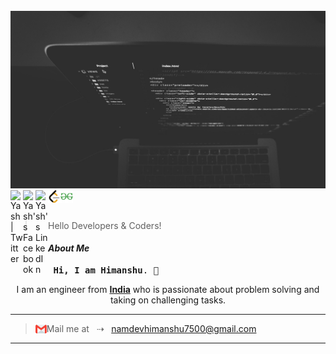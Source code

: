 <br>

<img src="profile.jpg">
 
 <br>
 
<a href="https://twitter.com/Himansh82043995">
<img align="left" alt="Yash | Twitter" width="20px" src="https://raw.githubusercontent.com/peterthehan/peterthehan/master/assets/twitter.svg" title="Spot me on Twitter" />
   
<a href="https://www.facebook.com/profile.php?id=100081843611692">
<img align="left" alt="Yash's Facebook" width="20px" src="https://raw.githubusercontent.com/rahuldkjain/github-profile-readme-generator/master/src/images/icons/Social/facebook.svg" title="Spot me on Facebook" />
 
<!-- <a href="https://instagram.com/_.__yash._">
<img align="left" src="https://raw.githubusercontent.com/rahuldkjain/github-profile-readme-generator/master/src/images/icons/Social/instagram.svg" alt="Yash's Instagram" width="20" title="Spot me on Instagram"/> -->

<a href="https://www.linkedin.com/in/himanshu-namdev-572202186/">
<img align="left" alt="Yash's LinkedIn" width="20px" src="https://raw.githubusercontent.com/peterthehan/peterthehan/master/assets/linkedin.svg" title="Connect with me on LinkedIn" />

<a href="https://leetcode.com/mit2021032/">
<img align="left" alt="Yash's LeetCode" width="20px" src="leetcode.svg" title="Connect with me on LeetCode" />

<a href="https://auth.geeksforgeeks.org/user/himanshunamdev/profile">
<img align="left" alt="Yash's GeeksForGeeks" width="20px" src="icons8-geeksforgeeks-480.svg" title="Connect with me on GeeksForGeeks" />

</a>
 <br>
<br>
 

 
> Hello Developers & Coders!
 

#### <i>About Me</i>
  
  
 <pre> <b>Hi, I am Himanshu</b>. 👋</pre>
  
  
<p align="center">
 I am an engineer from <a href="https://en.wikipedia.org/wiki/India"><b>India</b></a> who is passionate about problem solving and taking on challenging tasks.
</p>
 
<!-- 
<p align="center">
Programming enthusiast, expertise in C++, Git, Python, and hands-on experience in Linux and cybersecurity. Currently pursuing master's in technology from IIIT Allahabad, scored 98.35 percentile in GATE CSE-2021 (AIR 1683).
</p>

<br>

<p align="center">
Interest in astrophysics, cosmology, mathematics, and quantum physics.
</p>



<br>


<h4><i>Some more information &nbsp; </i>🏷:-</h4>

 <details>
  <summary> 📈 &nbsp; <i>My Streak</i></summary>
  
  <br>
  
  [![GitHub Streak](http://github-readme-streak-stats.herokuapp.com?user=yashpatel137&theme=highcontrast&hide_border=true)](https://git.io/streak-stats)
</details>
 
  <details>
   <summary> 📊 &nbsp; <i>My GitHub Stats</i></summary>
  
  <br>
  
 [![Yash's GitHub stats](https://github-readme-stats.vercel.app/api?username=yashpatel137&show_icons=true&theme=highcontrast&count_private=true)](https://github.com/anuraghazra/github-readme-stats)
 </details>



 <details>
  <summary> 🧮 &nbsp; <i>Most Used Languages</i></summary>
  
  <br>
  
[![Top Langs](https://github-readme-stats.vercel.app/api/top-langs/?username=yashpatel137&layout=compact&theme=highcontrast&width=600px)](https://github.com/anuraghazra/github-readme-stats)
</details> -->
 
<hr>


>  <img align="left" width="18px" title="Wanna discuss something - mail me" src="gmail.png"> Mail me at &nbsp; ⇢ &nbsp; namdevhimanshu7500@gmail.com
  
<hr> 

<!--  <h3><i>Tech Stack</i> &nbsp; 🛠</h3> -->


 
<!--  |<i>Programming Languages</i>|
 |----|
 |![C++ Badge](https://img.shields.io/badge/-C++-00599C?style=flat-square&logo=c%2B%2B&logoColor=white&color=3776AB)|
 ![Python Badge](https://img.shields.io/badge/-Python-F7DF1E?style=flat-square&logo=Python&logoColor=000&color=F7DF1E)|
 ![Java Badge](https://img.shields.io/badge/-Java-F7DF1E?style=flat-square&logo=Java&logoColor=white&color=3776AB)|
 
 <br> -->
 
